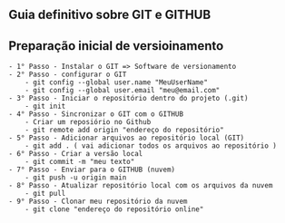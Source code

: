 ## Guia definitivo sobre GIT e GITHUB

## Preparação inicial de versioinamento

    - 1° Passo - Instalar o GIT => Software de versionamento
    - 2° Passo - configurar o GIT
        - git config --global user.name "MeuUserName"
        - git config --global user.email "meu@email.com"
    - 3° Passo - Iniciar o repositório dentro do projeto (.git)
        - git init
    - 4° Passo - Sincronizar o GIT com o GITHUB
        - Criar um reposiório no Github
        - git remote add origin "endereço do repositório"
    - 5° Passo - Adicionar arquivos ao repositório local (GIT)
        - git add . ( vai adicionar todos os arquivos ao repositório )
    - 6° Passo - Criar a versão local
        - git commit -m "meu texto" 
    - 7° Passo - Enviar para o GITHUB (nuvem)
        - git push -u origin main
    - 8° Passo - Atualizar repositório local com os arquivos da nuvem
        - git pull
    - 9° Passo - Clonar meu repositório da nuvem
        - git clone "endereço do repositório online"
    
